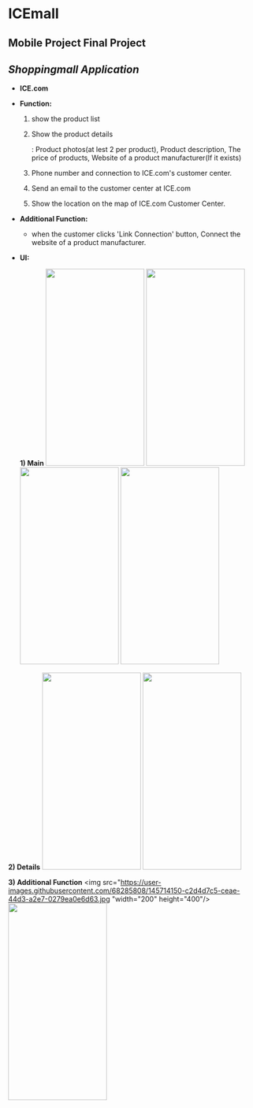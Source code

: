 # ICEmall

**Mobile Project Final Project**
---
*Shoppingmall Application*
---

+ **ICE.com**


+ **Function:**
  1) show the product list
  2) Show the product details
      
      : Product photos(at lest 2 per product), Product description, The price of products, Website of a product manufacturer(If it exists)
  3) Phone number and connection to ICE.com's customer center.
  4) Send an email to the customer center at ICE.com
  5) Show the location on the map of ICE.com Customer Center.

+ **Additional Function:**
  - when the customer clicks 'Link Connection' button, Connect the website of a product manufacturer.

+ **UI:**
 
 
   **1) Main**
       <img src="https://user-images.githubusercontent.com/68285808/145713741-326d22bb-37d3-4bfe-a016-4c84dcb95e4f.jpg" width="200" height="400"/>
       <img src="https://user-images.githubusercontent.com/68285808/145713762-88feb4ab-fccc-4d98-af80-704eac2f187c.jpg" width="200" height="400"/>
       <img src="https://user-images.githubusercontent.com/68285808/145713772-496ebc99-17cc-4628-882e-2e640cd4e1a5.jpg " width="200" height="400"/>
       <img src="https://user-images.githubusercontent.com/68285808/145713779-56edddec-8450-4463-bad4-f4ff648ffcd9.jpg " width="200" height="400"/>

  
  
  
 **2) Details**
       <img src="https://user-images.githubusercontent.com/68285808/145713784-c84494c6-166f-4fa0-80f5-1ee6439c12a8.jpg " width="200" height="400"/>
       <img src="https://user-images.githubusercontent.com/68285808/145713790-ad8934a1-82b0-4a26-9d11-aa109eca5cad.jpg " width="200" height="400"/>
       
 **3) Additional Function**
       <img src="https://user-images.githubusercontent.com/68285808/145714150-c2d4d7c5-ceae-44d3-a2e7-0279ea0e6d63.jpg "width="200" height="400"/>
       <img src="https://user-images.githubusercontent.com/68285808/145713799-34760f07-a211-4c64-9d4e-460ef8334891.jpg " width="200" height="400"/>

